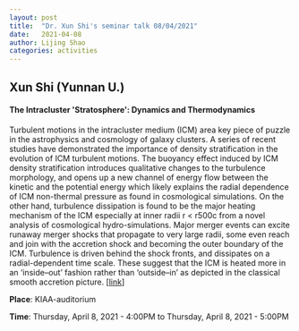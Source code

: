 ```yaml
---
layout: post
title:  "Dr. Xun Shi's seminar talk 08/04/2021"
date:   2021-04-08
author: Lijing Shao
categories: activities
---
```


## Xun Shi (Yunnan U.)

#### The Intracluster 'Stratosphere': Dynamics and Thermodynamics

Turbulent motions in the intracluster medium (ICM) area key piece of puzzle in the astrophysics and cosmology of galaxy clusters. A series of recent studies have demonstrated the importance of density stratification in the evolution of ICM turbulent motions. The buoyancy effect induced by ICM density stratification introduces qualitative changes to the turbulence morphology, and opens up a new channel of energy flow between the kinetic and the potential energy which likely explains the radial dependence of ICM non-thermal pressure as found in cosmological simulations. On the other hand, turbulence dissipation is found to be the major heating mechanism of the ICM especially at inner radii r < r500c from a novel analysis of cosmological hydro-simulations. Major merger events can excite runaway merger shocks that propagate to very large radii, some even reach and join with the accretion shock and becoming the outer boundary of the ICM. Turbulence is driven behind the shock fronts, and dissipates on a radial-dependent time scale. These suggest that the ICM is heated more in an ‘inside–out’ fashion rather than ‘outside–in’ as depicted in the classical smooth accretion picture.
[[link](http://kiaa.pku.edu.cn/info/1024/7536.htm)]

**Place**: KIAA-auditorium

**Time**: Thursday, April 8, 2021 - 4:00PM to Thursday, April 8, 2021 - 5:00PM

